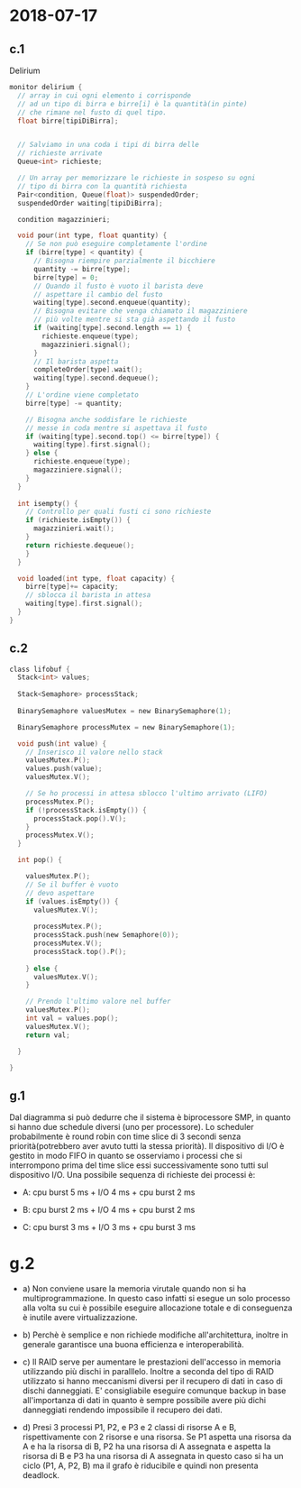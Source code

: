 # 2018-07-17

## c.1
Delirium

```C
monitor delirium {
  // array in cui ogni elemento i corrisponde
  // ad un tipo di birra e birre[i] è la quantità(in pinte) 
  // che rimane nel fusto di quel tipo.
  float birre[tipiDiBirra];


  // Salviamo in una coda i tipi di birra delle
  // richieste arrivate
  Queue<int> richieste;

  // Un array per memorizzare le richieste in sospeso su ogni
  // tipo di birra con la quantità richiesta 
  Pair<condition, Queue(float)> suspendedOrder;
  suspendedOrder waiting[tipiDiBirra];

  condition magazzinieri;

  void pour(int type, float quantity) {
    // Se non può eseguire completamente l'ordine
    if (birre[type] < quantity) {
      // Bisogna riempire parzialmente il bicchiere
      quantity -= birre[type];
      birre[type] = 0;
      // Quando il fusto è vuoto il barista deve
      // aspettare il cambio del fusto
      waiting[type].second.enqueue(quantity);
      // Bisogna evitare che venga chiamato il magazziniere
      // più volte mentre si sta già aspettando il fusto
      if (waiting[type].second.length == 1) {
        richieste.enqueue(type);
        magazzinieri.signal();
      }
      // Il barista aspetta
      completeOrder[type].wait();
      waiting[type].second.dequeue();
    }
    // L'ordine viene completato
    birre[type] -= quantity;

    // Bisogna anche soddisfare le richieste 
    // messe in coda mentre si aspettava il fusto
    if (waiting[type].second.top() <= birre[type]) {
      waiting[type].first.signal();
    } else {
      richieste.enqueue(type);
      magazziniere.signal();
    }
  }
  
  int isempty() {
    // Controllo per quali fusti ci sono richieste
    if (richieste.isEmpty()) {
      magazzinieri.wait();
    }
    return richieste.dequeue();
    }
  }

  void loaded(int type, float capacity) {
    birre[type]+= capacity;
    // sblocca il barista in attesa
    waiting[type].first.signal();
  }
}
```
## c.2

```C
class lifobuf {
  Stack<int> values;
  
  Stack<Semaphore> processStack;
  
  BinarySemaphore valuesMutex = new BinarySemaphore(1);

  BinarySemaphore processMutex = new BinarySemaphore(1);

  void push(int value) {
    // Inserisco il valore nello stack
    valuesMutex.P();
    values.push(value);
    valuesMutex.V();

    // Se ho processi in attesa sblocco l'ultimo arrivato (LIFO)
    processMutex.P();
    if (!processStack.isEmpty()) {
      processStack.pop().V();
    }
    processMutex.V();
  }

  int pop() {

    valuesMutex.P();
    // Se il buffer è vuoto
    // devo aspettare
    if (values.isEmpty()) {
      valuesMutex.V();
      
      processMutex.P();
      processStack.push(new Semaphore(0));
      processMutex.V();
      processStack.top().P();
    
    } else {
      valuesMutex.V();
    }

    // Prendo l'ultimo valore nel buffer
    valuesMutex.P();
    int val = values.pop();
    valuesMutex.V();
    return val;

  }

}
```

## g.1
Dal diagramma si può dedurre che il sistema è biprocessore SMP, in quanto si hanno due schedule diversi (uno per processore). Lo scheduler probabilmente è round robin con time slice di 3 secondi senza priorità(potrebbero aver avuto tutti la stessa priorità). Il dispositivo di I/O è gestito in modo FIFO in quanto se osserviamo i processi che si interrompono prima del time slice essi successivamente sono tutti sul dispositivo I/O.
Una possibile sequenza di richieste dei processi è:

* A: cpu burst 5 ms + I/O 4 ms + cpu burst 2 ms

* B: cpu burst 2 ms + I/O 4 ms + cpu burst 2 ms

* C: cpu burst 3 ms + I/O 3 ms + cpu burst 3 ms


# g.2

* a) Non conviene usare la memoria virutale quando non si ha multiprogrammazione. In questo caso infatti si esegue un solo processo alla volta su cui è possibile eseguire allocazione totale e di conseguenza è inutile avere virtualizzazione.

* b) Perchè è semplice e non richiede modifiche all'architettura, inoltre in generale garantisce una buona efficienza e interoperabilità.

* c) Il RAID serve per aumentare le prestazioni dell'accesso in memoria utilizzando più dischi in paralllelo. Inoltre a seconda del tipo di RAID utilizzato si hanno meccanismi diversi per il recupero di dati in caso di dischi danneggiati. E' consigliabile eseguire comunque backup in base all'importanza di dati in quanto è sempre possibile avere più dichi danneggiati rendendo impossibile il recupero dei dati.

* d) Presi 3 processi P1, P2, e P3 e 2 classi di risorse A e B, rispettivamente con 2 risorse e una risorsa. Se P1 aspetta una risorsa da A e ha la risorsa di B, P2 ha una risorsa di A assegnata e aspetta la risorsa di B e  P3 ha una risorsa di A assegnata in questo caso si ha un ciclo (P1, A, P2, B) ma il grafo è riducibile e quindi non presenta deadlock.